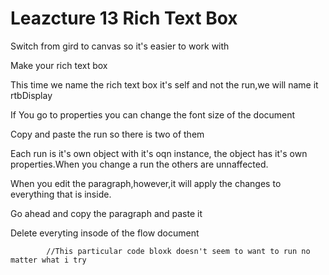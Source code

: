 # Leazcture 13 Rich Text Box

Switch from gird to canvas so it's easier to work with

Make your rich text box

This time we name the rich text box it's self and not the run,we will name it rtbDisplay

If You go to properties you can change the font size of the document

Copy and paste the run so there is two of them



Each run is it's own object with it's oqn instance, the object has it's own properties.When you change a run the others are unnaffected.

When you edit the paragraph,however,it will apply the changes to everything that is inside.

Go ahead and copy the paragraph and paste it

Delete everyting insode of the flow document


   <FlowDocument>
            <Paragraph>
                <Run x:Name="runParagraphText" />
            </Paragraph>
            </FlowDocument>

            //This particular code bloxk doesn't seem to want to run no matter what i try